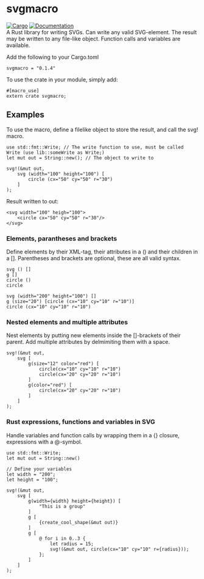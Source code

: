 # svgmacro
[![Cargo](https://img.shields.io/crates/v/svgmacro.svg)](https://crates.io/crates/svgmacro) 
[![Documentation](https://docs.rs/svgmacro/badge.svg)](https://docs.rs/svgmacro/)
<br>
A Rust library for writing SVGs. Can write any valid SVG-element.
The result may be written to any file-like object.
Function calls and variables are available.

Add the following to your Cargo.toml
```
svgmacro = "0.1.4"
```

To use the crate in your module, simply add:
```
#[macro_use]
extern crate svgmacro;
```

## Examples
To use the macro, define a filelike object to store the result, and call the svg! macro.
```
use std::fmt::Write; // The write function to use, must be called Write (use lib::someWrite as Write;)
let mut out = String::new(); // The object to write to

svg!(&mut out,
    svg (width="100" height="100") [
        circle (cx="50" cy="50" r="30")
    ]
);
```
Result written to out:
```
<svg width="100" heigh="100">
    <circle cx="50" cy="50" r="30"/>
</svg>
```
### Elements, parantheses and brackets
Define elements by their XML-tag, their attributes in a () and their children in a [].
Parentheses and brackets are optional, these are all valid syntax.
```
svg () []
g []
circle ()
circle 

svg (width="200" height="100") []
g (size="20") [circle (cx="10" cy="10" r="10")]
circle (cx="10" cy="10" r="10")
```
### Nested elements and multiple attributes
Nest elements by putting new elements inside the []-brackets of their parent.
Add multiple attributes by delmimiting them with a space.

```
svg!(&mut out,
    svg [
        g(size="12" color="red") [
            circle(cx="10" cy="10" r="10")
            circle(cx="20" cy="20" r="10")
        ]
        g(color="red") [
            circle(cx="20" cy="20" r="10")
        ]
    ]
);
```
### Rust expressions, functions and variables in SVG
Handle variables and function calls by wrapping them in a {} closure, expressions with a @-symbol.
```
use std::fmt::Write;
let mut out = String::new()

// Define your variables
let width = "200";
let height = "100";

svg!(&mut out,
    svg [
        g(width={width} height={height}) [
            "This is a group"
        ]
        g [
            {create_cool_shape(&mut out)}        
        ]
        g [
            @ for i in 0..3 {
                let radius = 15;
                svg!(&mut out, circle(cx="10" cy="10" r={radius}));
            }; 
        ]
    ]
);
```
